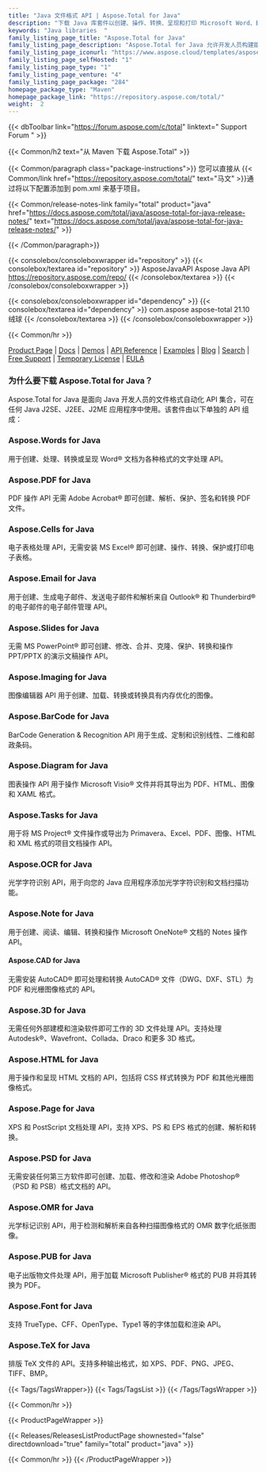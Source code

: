 ```yaml
---
title: "Java 文件格式 API | Aspose.Total for Java"
description: "下载 Java 库套件以创建、操作、转换、呈现和打印 Microsoft Word、Excel、PowerPoint、Outlook、Publisher、Visio、Project 和 OneNote 文件。软件包还包括适用于 PDF、Photoshop、CAD、GIS 和 3D 文件格式的 API，以及适用于条形码、OCR 和 OMR 的 API。"
keywords: "Java libraries  "
family_listing_page_title: "Aspose.Total for Java"
family_listing_page_description: "Aspose.Total for Java 允许开发人员构建能够处理 100 多种流行文件格式的极其通用的文件处理系统。 Java SE 或 EE 应用程序程序员可以通过加载、创建、修改、渲染和相互转换来自 Microsoft Office、OpenOffice、Visio、Project、CAD 和许多其他常用格式类别的文件的能力来增强他们的应用程序。"
family_listing_page_iconurl: "https://www.aspose.cloud/templates/aspose/App_Themes/V3/images/total/272x272/aspose_total-for-java-min.png"
family_listing_page_selfHosted: "1"
family_listing_page_type: "1"
family_listing_page_venture: "4"
family_listing_page_package: "284"
homepage_package_type: "Maven"
homepage_package_link: "https://repository.aspose.com/total/"
weight:  2
---
```


{{< dbToolbar link="https://forum.aspose.com/c/total" linktext=" Support Forum " >}}

{{< Common/h2 text="从 Maven 下载 Aspose.Total"  >}}

{{< Common/paragraph class="package-instructions">}}
您可以直接从
{{< Common/link href="https://repository.aspose.com/total/" text="马文"  >}}通过将以下配置添加到 pom.xml 来基于项目。

{{< Common/release-notes-link family="total" product="java" href="https://docs.aspose.com/total/java/aspose-total-for-java-release-notes/" text="https://docs.aspose.com/total/java/aspose-total-for-java-release-notes/"  >}}

{{< /Common/paragraph>}}

{{< consolebox/consoleboxwrapper id="repository" >}}
   {{< consolebox/textarea id="repository" >}}
      <repository>
         <id>AsposeJavaAPI</id>
         <name>Aspose Java API</name>
         <url>https://repository.aspose.com/repo/</url>
      </repository>
   {{< /consolebox/textarea >}}
{{< /consolebox/consoleboxwrapper >}}

{{< consolebox/consoleboxwrapper id="dependency" >}}
   {{< consolebox/textarea id="dependency" >}}
      <dependency>
         <groupId>com.aspose</groupId>
         <artifactId>aspose-total</artifactId>
         <version>21.10</version>
         <type>绒球</type>
      </dependency>
   {{< /consolebox/textarea >}}
{{< /consolebox/consoleboxwrapper >}}

{{< Common/hr >}}

[Product Page](https://products.aspose.com/tasks/java) | [Docs](https://docs.aspose.com/tasks/java/) | [Demos](https://products.aspose.app/tasks/family) | [API Reference](https://reference.aspose.com/tasks/java) | [Examples](https://github.com/aspose-tasks/Aspose.Tasks-for-Java) | [Blog](https://blog.aspose.com/category/tasks/) | [Search](https://search.aspose.com/) | [Free Support](https://forum.aspose.com/c/tasks) | [Temporary License](https://purchase.aspose.com/temporary-license) | [EULA](https://about.aspose.com/legal/eula/)

### 为什么要下载 Aspose.Total for Java？

Aspose.Total for Java 是面向 Java 开发人员的文件格式自动化 API 集合，可在任何 Java J2SE、J2EE、J2ME 应用程序中使用。该套件由以下单独的 API 组成：

### Aspose.Words for Java

用于创建、处理、转换或呈现 Word® 文档为各种格式的文字处理 API。

### Aspose.PDF for Java

PDF 操作 API 无需 Adobe Acrobat® 即可创建、解析、保护、签名和转换 PDF 文件。

### Aspose.Cells for Java

电子表格处理 API，无需安装 MS Excel® 即可创建、操作、转换、保护或打印电子表格。

### Aspose.Email for Java
用于创建、生成电子邮件、发送电子邮件和解析来自 Outlook® 和 Thunderbird® 的电子邮件的电子邮件管理 API。

### Aspose.Slides for Java

无需 MS PowerPoint® 即可创建、修改、合并、克隆、保护、转换和操作 PPT/PPTX 的演示文稿操作 API。

### Aspose.Imaging for Java

图像编辑器 API 用于创建、加载、转换或转换具有内存优化的图像。

### Aspose.BarCode for Java

BarCode Generation & Recognition API 用于生成、定制和识别线性、二维和邮政条码。

### Aspose.Diagram for Java

图表操作 API 用于操作 Microsoft Visio® 文件并将其导出为 PDF、HTML、图像和 XAML 格式。

### Aspose.Tasks for Java

用于将 MS Project® 文件操作或导出为 Primavera、Excel、PDF、图像、HTML 和 XML 格式的项目文档操作 API。

### Aspose.OCR for Java

光学字符识别 API，用于向您的 Java 应用程序添加光学字符识别和文档扫描功能。

### Aspose.Note for Java

用于创建、阅读、编辑、转换和操作 Microsoft OneNote® 文档的 Notes 操作 API。

#### Aspose.CAD for Java

无需安装 AutoCAD® 即可处理和转换 AutoCAD® 文件（DWG、DXF、STL）为 PDF 和光栅图像格式的 API。

### Aspose.3D for Java

无需任何外部建模和渲染软件即可工作的 3D 文件处理 API。支持处理 Autodesk®、Wavefront、Collada、Draco 和更多 3D 格式。

### Aspose.HTML for Java

用于操作和呈现 HTML 文档的 API，包括将 CSS 样式转换为 PDF 和其他光栅图像格式。

### Aspose.Page for Java

XPS 和 PostScript 文档处理 API，支持 XPS、PS 和 EPS 格式的创建、解析和转换。

### Aspose.PSD for Java

无需安装任何第三方软件即可创建、加载、修改和渲染 Adobe Photoshop®（PSD 和 PSB）格式文档的 API。

### Aspose.OMR for Java

光学标记识别 API，用于检测和解析来自各种扫描图像格式的 OMR 数字化纸张图像。

### Aspose.PUB for Java

电子出版物文件处理 API，用于加载 Microsoft Publisher® 格式的 PUB 并将其转换为 PDF。

### Aspose.Font for Java

支持 TrueType、CFF、OpenType、Type1 等的字体加载和渲染 API。

### Aspose.TeX for Java

排版 TeX 文件的 API。支持多种输出格式，如 XPS、PDF、PNG、JPEG、TIFF、BMP。

{{< Tags/TagsWrapper>}}
 {{< Tags/TagsList >}}
{{< /Tags/TagsWrapper >}}

{{< Common/hr >}}

{{< ProductPageWrapper >}}
<!-- ReleasesListProductPage-->
   {{< Releases/ReleasesListProductPage shownested="false"  directdownload="true" family="total" product="java" >}}
<!-- /ReleasesListProductPage-->
{{< Common/hr >}}
{{< /ProductPageWrapper >}}

